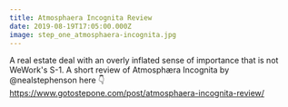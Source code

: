 ```yaml
---
title: Atmosphaera Incognita Review
date: 2019-08-19T17:05:00.000Z
image: step_one_atmosphaera-incognita.jpg
---
```

A real estate deal with an overly inflated sense of importance that is not WeWork's S-1. A short review of Atmosphæra Incognita by @nealstephenson here 👇 https://www.gotostepone.com/post/atmosphaera-incognita-review/